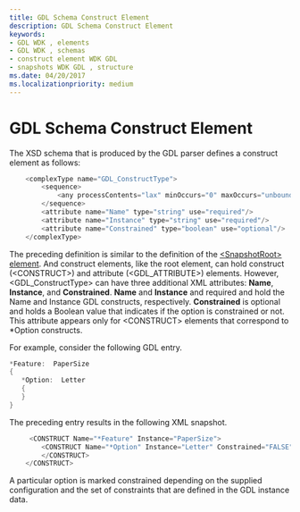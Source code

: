 ```yaml
---
title: GDL Schema Construct Element
description: GDL Schema Construct Element
keywords:
- GDL WDK , elements
- GDL WDK , schemas
- construct element WDK GDL
- snapshots WDK GDL , structure
ms.date: 04/20/2017
ms.localizationpriority: medium
---
```


# GDL Schema Construct Element


The XSD schema that is produced by the GDL parser defines a construct element as follows:

```cpp
    <complexType name="GDL_ConstructType">
        <sequence>
            <any processContents="lax" minOccurs="0" maxOccurs="unbounded"/>
        </sequence>
        <attribute name="Name" type="string" use="required"/>
        <attribute name="Instance" type="string" use="required"/>
        <attribute name="Constrained" type="boolean" use="optional"/>
    </complexType>
```

The preceding definition is similar to the definition of the [&lt;SnapshotRoot&gt; element](gdl-schema-root-element.md). And construct elements, like the root element, can hold construct (&lt;CONSTRUCT&gt;) and attribute (&lt;GDL\_ATTRIBUTE&gt;) elements. However, &lt;GDL\_ConstructType&gt; can have three additional XML attributes: **Name**, **Instance**, and **Constrained**. **Name** and **Instance** and required and hold the Name and Instance GDL constructs, respectively. **Constrained** is optional and holds a Boolean value that indicates if the option is constrained or not. This attribute appears only for &lt;CONSTRUCT&gt; elements that correspond to \*Option constructs.

For example, consider the following GDL entry.

```cpp
*Feature:  PaperSize
{
   *Option:  Letter
   {
   }
}
```

The preceding entry results in the following XML snapshot.

```cpp
     <CONSTRUCT Name="*Feature" Instance="PaperSize">
        <CONSTRUCT Name="*Option" Instance="Letter" Constrained="FALSE" >
        </CONSTRUCT>
    </CONSTRUCT>
```

A particular option is marked constrained depending on the supplied configuration and the set of constraints that are defined in the GDL instance data.

 

 





